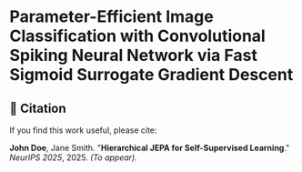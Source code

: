 # Parameter-Efficient Image Classification with Convolutional Spiking Neural Network via Fast Sigmoid Surrogate Gradient Descent

## 📄 Citation

If you find this work useful, please cite:

**John Doe**, Jane Smith. "**Hierarchical JEPA for Self-Supervised Learning**." *NeurIPS 2025*, 2025. *(To appear).*


